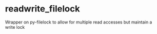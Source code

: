 # readwrite_filelock
Wrapper on py-filelock to allow for multiple read accesses but maintain a write lock
